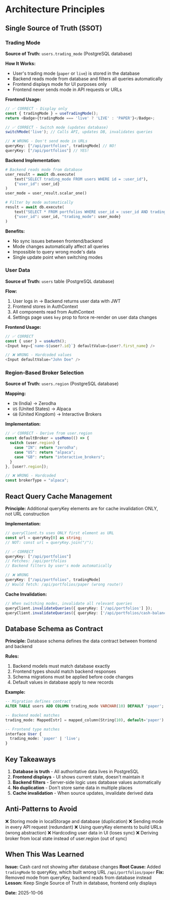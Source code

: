 # Architecture Principles

## Single Source of Truth (SSOT)

### Trading Mode

**Source of Truth:** `users.trading_mode` (PostgreSQL database)

**How It Works:**
- User's trading mode (`paper` or `live`) is stored in the database
- Backend reads mode from database and filters all queries automatically
- Frontend displays mode for UI purposes only
- Frontend never sends mode in API requests or URLs

**Frontend Usage:**
```typescript
// ✅ CORRECT - Display only
const { tradingMode } = useTradingMode();
return <Badge>{tradingMode === 'live' ? 'LIVE' : 'PAPER'}</Badge>;

// ✅ CORRECT - Switch mode (updates database)
switchMode('live'); // Calls API, updates DB, invalidates queries

// ❌ WRONG - Don't send mode in URLs
queryKey: ["/api/portfolios", tradingMode] // NO!
queryKey: ["/api/portfolios"] // YES!
```

**Backend Implementation:**
```python
# Backend reads mode from database
user_result = await db.execute(
    text("SELECT trading_mode FROM users WHERE id = :user_id"),
    {"user_id": user_id}
)
user_mode = user_result.scalar_one()

# Filter by mode automatically
result = await db.execute(
    text("SELECT * FROM portfolios WHERE user_id = :user_id AND trading_mode = :trading_mode"),
    {"user_id": user_id, "trading_mode": user_mode}
)
```

**Benefits:**
- No sync issues between frontend/backend
- Mode changes automatically affect all queries
- Impossible to query wrong mode's data
- Single update point when switching modes

### User Data

**Source of Truth:** `users` table (PostgreSQL database)

**Flow:**
1. User logs in → Backend returns user data with JWT
2. Frontend stores in AuthContext
3. All components read from AuthContext
4. Settings page uses `key` prop to force re-render on user data changes

**Frontend Usage:**
```typescript
// ✅ CORRECT
const { user } = useAuth();
<Input key={`name-${user?.id}`} defaultValue={user?.first_name} />

// ❌ WRONG - Hardcoded values
<Input defaultValue="John Doe" />
```

### Region-Based Broker Selection

**Source of Truth:** `users.region` (PostgreSQL database)

**Mapping:**
- `IN` (India) → Zerodha
- `US` (United States) → Alpaca
- `GB` (United Kingdom) → Interactive Brokers

**Implementation:**
```typescript
// ✅ CORRECT - Derive from user.region
const defaultBroker = useMemo(() => {
  switch (user.region) {
    case "IN": return "zerodha";
    case "US": return "alpaca";
    case "GB": return "interactive_brokers";
  }
}, [user?.region]);

// ❌ WRONG - Hardcoded
const brokerType = "alpaca";
```

## React Query Cache Management

**Principle:** Additional queryKey elements are for cache invalidation ONLY, not URL construction

**Implementation:**
```typescript
// queryClient.ts uses ONLY first element as URL
const url = queryKey[0] as string;
// NOT: const url = queryKey.join("/");

// ✅ CORRECT
queryKey: ["/api/portfolios"]
// Fetches: /api/portfolios
// Backend filters by user's mode automatically

// ❌ WRONG
queryKey: ["/api/portfolios", tradingMode]
// Would fetch: /api/portfolios/paper (wrong route!)
```

**Cache Invalidation:**
```typescript
// When switching modes, invalidate all relevant queries
queryClient.invalidateQueries({ queryKey: ['/api/portfolios'] });
queryClient.invalidateQueries({ queryKey: ['/api/portfolios/cash-balance'] });
```

## Database Schema as Contract

**Principle:** Database schema defines the data contract between frontend and backend

**Rules:**
1. Backend models must match database exactly
2. Frontend types should match backend responses
3. Schema migrations must be applied before code changes
4. Default values in database apply to new records

**Example:**
```sql
-- Migration defines contract
ALTER TABLE users ADD COLUMN trading_mode VARCHAR(10) DEFAULT 'paper';

-- Backend model matches
trading_mode: Mapped[str] = mapped_column(String(10), default='paper')

-- Frontend type matches
interface User {
  trading_mode: 'paper' | 'live';
}
```

## Key Takeaways

1. **Database is truth** - All authoritative data lives in PostgreSQL
2. **Frontend displays** - UI shows current state, doesn't maintain it
3. **Backend filters** - Server-side logic uses database values automatically
4. **No duplication** - Don't store same data in multiple places
5. **Cache invalidation** - When source updates, invalidate derived data

## Anti-Patterns to Avoid

❌ Storing mode in localStorage and database (duplication)
❌ Sending mode in every API request (redundant)
❌ Using queryKey elements to build URLs (wrong abstraction)
❌ Hardcoding user data in UI (loses sync)
❌ Deriving broker from local state instead of user.region (out of sync)

## When This Was Learned

**Issue:** Cash card not showing after database changes
**Root Cause:** Added `tradingMode` to queryKey, which built wrong URL `/api/portfolios/paper`
**Fix:** Removed mode from queryKey, backend reads from database instead
**Lesson:** Keep Single Source of Truth in database, frontend only displays

**Date:** 2025-10-06
